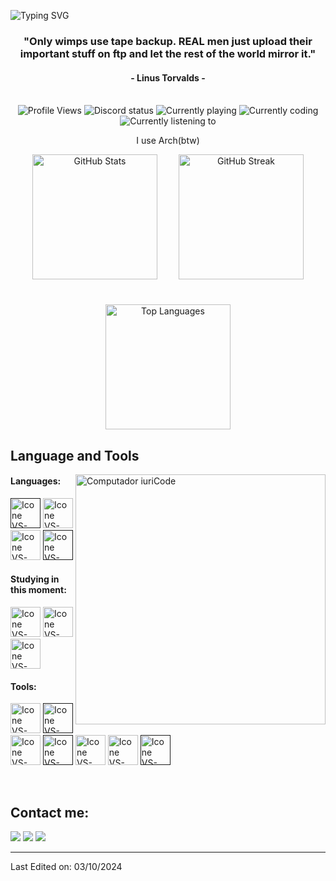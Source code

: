 ![Typing SVG](https://readme-typing-svg.herokuapp.com?color=8562d0&size=35&center=true&vCenter=true&width=1200&lines=Welcome+to+my+GitHub+profile!;My+name+is+Trix;I'm+a+Developer+as+well+as+a+Student;Passionate+about+coding+and+learning+new+technologies.;Exploring+the+world+of+software+development.;Always+eager+to+collaborate+on+exciting+projects!)

<h3 align="center">"Only wimps use tape backup. REAL men just upload their important stuff on ftp and let the rest of the world mirror it."</h3>
<h4 align="center">- Linus Torvalds -</h4>

<br>
<div align="center">
<picture>
  <img alt="Profile Views" src="https://komarev.com/ghpvc/?username=tr1xems&label=Profile%20views&style=aura&color=5865F2">
</picture>
  <picture>
  <img alt="Discord status" src="https://api.statusbadges.me/badge/status/885063317079592961?label=Currently&labelColor=5865F2">
  </picture><picture>  
<img alt="Currently playing" src="https://api.statusbadges.me/badge/playing/885063317079592961?label=Playing">
  </picture> <picture> 
<img alt="Currently coding" src="https://api.statusbadges.me/badge/vscode/885063317079592961?label=Coding">
  </picture>
<picture>
    <img alt="Currently listening to" src="https://api.statusbadges.me/badge/spotify/885063317079592961?label=Listening%20to">
  </picture>
<br>
<p align="center">I use Arch(btw)</p>

</div>
<!-- Container for the top two side by side with spacing -->
<div align="center" style="margin-bottom: 20px;">
  <!-- GitHub Stats -->
  <picture style="margin-right: 10px;">
    <source
      srcset="https://github-readme-stats-lac-sigma.vercel.app/api?username=tr1xem&include_all_commits=true&count_private=true&theme=aura&show_icons=true"
      media="(prefers-color-scheme: dark)"
    />
    <img
      height="200"
      src="https://github-readme-stats-lac-sigma.vercel.app/api?username=tr1xem&include_all_commits=true&count_private=true&show_icons=true"
      alt="GitHub Stats"
    />
  </picture>      

  <!-- GitHub Streak -->
  <picture style="margin-left: 20px;">
    <source
      srcset="https://github-readme-streak-stats-two-ruddy.vercel.app/?user=tr1xem&theme=aura"
      media="(prefers-color-scheme: dark)"
    />
    <img
      height="200"
      src="https://github-readme-streak-stats-two-ruddy.vercel.app/?user=tr1xem"
      alt="GitHub Streak"
    />
  </picture>
</div>
<br> 
<!-- Centered Top Languages below with gap -->
<div align="center">
  <picture>
    <source
      srcset="https://github-readme-stats.vercel.app/api/top-langs/?username=tr1xem&layout=compact&theme=aura"
      media="(prefers-color-scheme: dark)"
    />
    <img
      height="200"
      src="https://github-readme-stats.vercel.app/api/top-langs/?username=tr1xem&layout=compact&theme=aura"
      alt="Top Languages"
    />
  </picture>
</div>


## Language and Tools

<img src="https://raw.githubusercontent.com/MicaelliMedeiros/micaellimedeiros/master/image/computer-illustration.png" min-width="400px" max-width="400px" width="400px" align="right" alt="Computador iuriCode">

#### Languages:
  [<img height="48px" width="48px" alt="Icone VS-Code" src="https://skillicons.dev/icons?i=c"/>]()
  [<img height="48px" width="48px" alt="Icone VS-Code" src="https://skillicons.dev/icons?i=cpp"/>](https://cplusplus.com/)
  [<img height="48px" width="48px" alt="Icone VS-Code" src="https://skillicons.dev/icons?i=python"/>](https://www.python.org/)
  [<img height="48px" width="48px" alt="Icone VS-Code" src="https://assets.exercism.org/tracks/x86-64-assembly.svg"/>]()
 


#### Studying in this moment:
  [<img height="48px" width="48px" alt="Icone VS-Code" src="https://skillicons.dev/icons?i=cpp"/>](https://cplusplus.com/)
  [<img height="48px" width="48px" alt="Icone VS-Code" src="https://skillicons.dev/icons?i=bash"/>](https://www.gnu.org/software/bash/)
  [<img height="48px" width="48px" alt="Icone VS-Code" src="https://skillicons.dev/icons?i=mysql"/>](https://www.mysql.com/)

#### Tools:

  [<img height="48px" width="48px" alt="Icone VS-Code" src="https://skillicons.dev/icons?i=arch"/>](https://archlinux.org/)
  [<img height="48px" width="48px" alt="Icone VS-Code" src="https://skillicons.dev/icons?i=neovim"/>]()
  [<img height="48px" width="48px" alt="Icone VS-Code" src="https://skillicons.dev/icons?i=git"/>](https://git-scm.com/)
  [<img height="48px" width="48px" alt="Icone VS-Code" src="https://skillicons.dev/icons?i=vim"/>]()
  [<img height="48px" width="48px" alt="Icone VS-Code" src="https://skillicons.dev/icons?i=vscodium"/>](https://code.visualstudio.com/)
  [<img height="48px" width="48px" alt="Icone VS-Code" src="https://skillicons.dev/icons?i=github"/>](https://github.com/)
  [<img height="48px" width="48px" alt="Icone VS-Code" src="https://skillicons.dev/icons?i=androidstudio"/>]()
 

<br>



## Contact me:
<!-- <div> -->
<a href="https://trix.is-a.dev" target="_blank"><img loading="lazy" src="https://skillicons.dev/icons?i=ros" target="_blank"></a>
<a href="https://discord.dog/885063317079592961" target="_blank"><img loading="lazy" src="https://skillicons.dev/icons?i=discord" target="_blank"></a>
<a href = "mailto:admin@trix.is-a.dev"><img loading="lazy" src="https://skillicons.dev/icons?i=gmail" target="_blank"></a>
  
</div>


------

Last Edited on: 03/10/2024
